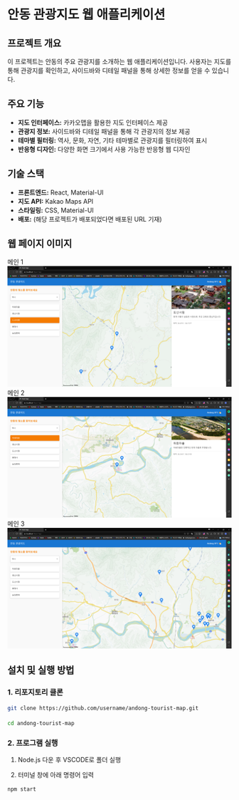 # 안동 관광지도 웹 애플리케이션

## 프로젝트 개요

이 프로젝트는 안동의 주요 관광지를 소개하는 웹 애플리케이션입니다. 사용자는 지도를 통해 관광지를 확인하고, 사이드바와 디테일 패널을 통해 상세한 정보를 얻을 수 있습니다.

## 주요 기능

- **지도 인터페이스:** 카카오맵을 활용한 지도 인터페이스 제공
- **관광지 정보:** 사이드바와 디테일 패널을 통해 각 관광지의 정보 제공
- **테마별 필터링:** 역사, 문화, 자연, 기타 테마별로 관광지를 필터링하여 표시
- **반응형 디자인:** 다양한 화면 크기에서 사용 가능한 반응형 웹 디자인

## 기술 스택

- **프론트엔드:** React, Material-UI
- **지도 API:** Kakao Maps API
- **스타일링:** CSS, Material-UI
- **배포:** (해당 프로젝트가 배포되었다면 배포된 URL 기재)

## 웹 페이지 이미지
메인 1
![페이지 1](https://github.com/jyt6640/Andong-Tourist-Map/blob/master/resultimg/result1.png)
메인 2
![페이지 2](https://github.com/jyt6640/Andong-Tourist-Map/blob/master/resultimg/result2.png)
메인 3
![페이지 3](https://github.com/jyt6640/Andong-Tourist-Map/blob/master/resultimg/result3.png)
## 설치 및 실행 방법

### 1. 리포지토리 클론
```bash
git clone https://github.com/username/andong-tourist-map.git

cd andong-tourist-map
```
### 2. 프로그램 실행
1. Node.js 다운 후 VSCODE로 폴더 실행

2. 터미널 창에 아래 명령어 입력
```bash
npm start
